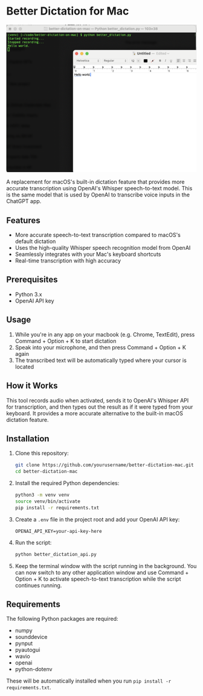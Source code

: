 # Better Dictation for Mac

![Better Dictation Screenshot](better-dictation.png)

A replacement for macOS's built-in dictation feature that provides more accurate transcription using OpenAI's Whisper speech-to-text model. This is the same model that is used by OpenAI to transcribe voice inputs in the ChatGPT app.

## Features

- More accurate speech-to-text transcription compared to macOS's default dictation
- Uses the high-quality Whisper speech recognition model from OpenAI
- Seamlessly integrates with your Mac's keyboard shortcuts
- Real-time transcription with high accuracy

## Prerequisites

- Python 3.x
- OpenAI API key

## Usage

1. While you're in any app on your macbook (e.g. Chrome, TextEdit), press Command + Option + K to start dictation
2. Speak into your microphone, and then press Command + Option + K again
3. The transcribed text will be automatically typed where your cursor is located

## How it Works

This tool records audio when activated, sends it to OpenAI's Whisper API for transcription, and then types out the result as if it were typed from your keyboard. It provides a more accurate alternative to the built-in macOS dictation feature.

## Installation

1. Clone this repository:
   ```bash
   git clone https://github.com/yourusername/better-dictation-mac.git
   cd better-dictation-mac
   ```

2. Install the required Python dependencies:
   ```bash
   python3 -m venv venv
   source venv/bin/activate
   pip install -r requirements.txt
   ```

3. Create a `.env` file in the project root and add your OpenAI API key:
   ```
   OPENAI_API_KEY=your-api-key-here
   ```

4. Run the script:
   ```bash
   python better_dictation_api.py
   ```

5. Keep the terminal window with the script running in the background. You can now switch to any other application window and use Command + Option + K to activate speech-to-text transcription while the script continues running.

## Requirements

The following Python packages are required:
- numpy
- sounddevice
- pynput
- pyautogui
- wavio
- openai
- python-dotenv

These will be automatically installed when you run `pip install -r requirements.txt`.


